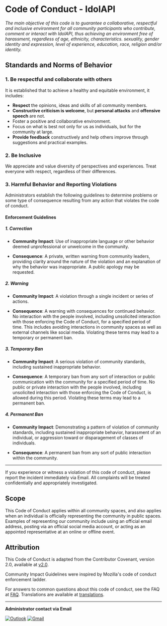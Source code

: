 # Code of Conduct - IdolAPI

*The main objective of this code is to guarantee a collaborative, respectful and inclusive environment for all community participants who contribute, comment or interact with IdolAPI, thus achieving an environment free of harassment, regardless of age, ethnicity, characteristics. sexuality, gender identity and expression, level of experience, education, race, religion and/or identity.*

## Standards and Norms of Behavior

### 1. Be respectful and collaborate with others

It is established that to achieve a healthy and equitable environment, it includes:

- **Respect** the opinions, ideas and skills of all community members.
- **Constructive criticism is welcome**, but **personal attacks** and **offensive speech** are not.
- Foster a positive and collaborative environment.
- Focus on what is best not only for us as individuals, but for the community at large.
- **Provide feedback** constructively and help others improve through suggestions and practical examples.

### 2. Be Inclusive

We appreciate and value diversity of perspectives and experiences. Treat everyone with respect, regardless of their differences.

### 3. Harmful Behavior and Reporting Violations

Administrators establish the following guidelines to determine problems or some type of consequence resulting from any action that violates the code of conduct.

#### Enforcement Guidelines

##### 1. Correction

- **Community Impact**: Use of inappropriate language or other behavior deemed
unprofessional or unwelcome in the community.

- **Consequence**: A private, written warning from community leaders, providing
clarity around the nature of the violation and an explanation of why the
behavior was inappropriate. A public apology may be requested.

##### 2. Warning

- **Community Impact**: A violation through a single incident or series
of actions.

- **Consequence**: A warning with consequences for continued behavior. No
interaction with the people involved, including unsolicited interaction with
those enforcing the Code of Conduct, for a specified period of time. This
includes avoiding interactions in community spaces as well as external channels
like social media. Violating these terms may lead to a temporary or
permanent ban.

##### 3. Temporary Ban

- **Community Impact**: A serious violation of community standards, including
sustained inappropriate behavior.

- **Consequence**: A temporary ban from any sort of interaction or public
communication with the community for a specified period of time. No public or
private interaction with the people involved, including unsolicited interaction
with those enforcing the Code of Conduct, is allowed during this period.
Violating these terms may lead to a permanent ban.

##### 4. Permanent Ban

- **Community Impact**: Demonstrating a pattern of violation of community
standards, including sustained inappropriate behavior,  harassment of an
individual, or aggression toward or disparagement of classes of individuals.

- **Consequence**: A permanent ban from any sort of public interaction within
the community.

---

If you experience or witness a violation of this code of conduct, please report the incident immediately via Email. All complaints will be treated confidentially and appropriately investigated.

## Scope

This Code of Conduct applies within all community spaces, and also applies when an individual is officially representing the community in public spaces. Examples of representing our community include using an official email address, posting via an official social media account, or acting as an appointed representative at an online or offline event.

## Attribution

This Code of Conduct is adapted from the Contributor Covenant,
version 2.0, available at [v2.0](https://www.contributor-covenant.org/version/2/0/code_of_conduct.html).

Community Impact Guidelines were inspired by Mozilla's code of conduct enforcement ladder.

For answers to common questions about this code of conduct, see the FAQ at
[FAQ](https://www.contributor-covenant.org/faq). Translations are available 
at [translations](https://www.contributor-covenant.org/translations).

---

**Administrator contact via Email**

[![Outlook](https://img.shields.io/badge/Microsoft_Outlook-0078D4?style=for-the-badge&logo=microsoft-outlook&logoColor=white)](mailto:hectorjoelluna@outlook.com.ar)
[![Gmail](https://img.shields.io/badge/Gmail-D14836?style=for-the-badge&logo=gmail&logoColor=white)](mailto:hectorjoelluna1234@gmail.com)
